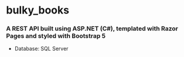 # bulky_books
### A REST API built using ASP.NET (C#), templated with Razor Pages and styled with Bootstrap 5
- Database: SQL Server
